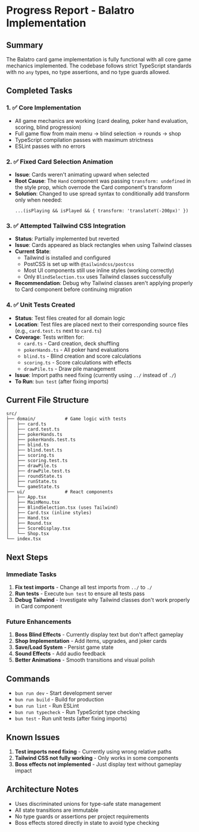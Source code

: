 # Progress Report - Balatro Implementation

## Summary
The Balatro card game implementation is fully functional with all core game mechanics implemented. The codebase follows strict TypeScript standards with no `any` types, no type assertions, and no type guards allowed.

## Completed Tasks

### 1. ✅ Core Implementation
- All game mechanics are working (card dealing, poker hand evaluation, scoring, blind progression)
- Full game flow from main menu → blind selection → rounds → shop
- TypeScript compilation passes with maximum strictness
- ESLint passes with no errors

### 2. ✅ Fixed Card Selection Animation
- **Issue**: Cards weren't animating upward when selected
- **Root Cause**: The `Hand` component was passing `transform: undefined` in the style prop, which overrode the Card component's transform
- **Solution**: Changed to use spread syntax to conditionally add transform only when needed:
  ```tsx
  ...(isPlaying && isPlayed && { transform: 'translateY(-200px)' })
  ```

### 3. ✅ Attempted Tailwind CSS Integration
- **Status**: Partially implemented but reverted
- **Issue**: Cards appeared as black rectangles when using Tailwind classes
- **Current State**: 
  - Tailwind is installed and configured
  - PostCSS is set up with `@tailwindcss/postcss`
  - Most UI components still use inline styles (working correctly)
  - Only `BlindSelection.tsx` uses Tailwind classes successfully
- **Recommendation**: Debug why Tailwind classes aren't applying properly to Card component before continuing migration

### 4. ✅ Unit Tests Created
- **Status**: Test files created for all domain logic
- **Location**: Test files are placed next to their corresponding source files (e.g., `card.test.ts` next to `card.ts`)
- **Coverage**: Tests written for:
  - `card.ts` - Card creation, deck shuffling
  - `pokerHands.ts` - All poker hand evaluations
  - `blind.ts` - Blind creation and score calculations
  - `scoring.ts` - Score calculations with effects
  - `drawPile.ts` - Draw pile management
- **Issue**: Import paths need fixing (currently using `../` instead of `./`)
- **To Run**: `bun test` (after fixing imports)

## Current File Structure
```
src/
├── domain/           # Game logic with tests
│   ├── card.ts
│   ├── card.test.ts
│   ├── pokerHands.ts
│   ├── pokerHands.test.ts
│   ├── blind.ts
│   ├── blind.test.ts
│   ├── scoring.ts
│   ├── scoring.test.ts
│   ├── drawPile.ts
│   ├── drawPile.test.ts
│   ├── roundState.ts
│   ├── runState.ts
│   └── gameState.ts
├── ui/               # React components
│   ├── App.tsx
│   ├── MainMenu.tsx
│   ├── BlindSelection.tsx (uses Tailwind)
│   ├── Card.tsx (inline styles)
│   ├── Hand.tsx
│   ├── Round.tsx
│   ├── ScoreDisplay.tsx
│   └── Shop.tsx
└── index.tsx
```

## Next Steps

### Immediate Tasks
1. **Fix test imports** - Change all test imports from `../` to `./`
2. **Run tests** - Execute `bun test` to ensure all tests pass
3. **Debug Tailwind** - Investigate why Tailwind classes don't work properly in Card component

### Future Enhancements
1. **Boss Blind Effects** - Currently display text but don't affect gameplay
2. **Shop Implementation** - Add items, upgrades, and joker cards
3. **Save/Load System** - Persist game state
4. **Sound Effects** - Add audio feedback
5. **Better Animations** - Smooth transitions and visual polish

## Commands
- `bun run dev` - Start development server
- `bun run build` - Build for production
- `bun run lint` - Run ESLint
- `bun run typecheck` - Run TypeScript type checking
- `bun test` - Run unit tests (after fixing imports)

## Known Issues
1. **Test imports need fixing** - Currently using wrong relative paths
2. **Tailwind CSS not fully working** - Only works in some components
3. **Boss effects not implemented** - Just display text without gameplay impact

## Architecture Notes
- Uses discriminated unions for type-safe state management
- All state transitions are immutable
- No type guards or assertions per project requirements
- Boss effects stored directly in state to avoid type checking